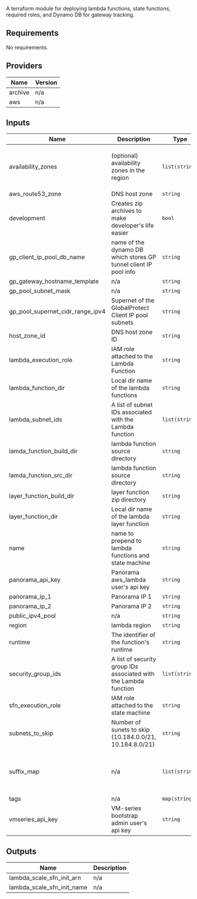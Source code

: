 A terraform module for deploying lambda functions, state functions, required roles, and Dynamo DB for gateway tracking.

<!-- BEGINNING OF PRE-COMMIT-TERRAFORM DOCS HOOK -->
## Requirements

No requirements.

## Providers

| Name | Version |
|------|---------|
| archive | n/a |
| aws | n/a |

## Inputs

| Name | Description | Type | Default | Required |
|------|-------------|------|---------|:--------:|
| availability\_zones | (optional) availability zones in the region | `list(string)` | <pre>[<br>  "eu-west-2a",<br>  "eu-west-2b",<br>  "eu-west-2c"<br>]</pre> | no |
| aws\_route53\_zone | DNS host zone | `string` | n/a | yes |
| development | Creates zip archives to make developer's life easier | `bool` | `false` | no |
| gp\_client\_ip\_pool\_db\_name | name of the dynamo DB which stores GP tunnel client IP pool info | `string` | n/a | yes |
| gp\_gateway\_hostname\_template | n/a | `string` | `"MOJ-AW2-FW%02d%s"` | no |
| gp\_pool\_subnet\_mask | n/a | `string` | `"/7"` | no |
| gp\_pool\_supernet\_cidr\_range\_ipv4 | Supernet of the GlobalProtect Client IP pool subnets | `string` | `"10.184.0.0/14"` | no |
| host\_zone\_id | DNS host zone ID | `string` | n/a | yes |
| lambda\_execution\_role | IAM role attached to the Lambda Function | `string` | n/a | yes |
| lambda\_function\_dir | Local dir name of the lambda functions | `string` | n/a | yes |
| lambda\_subnet\_ids | A list of subnet IDs associated with the Lambda function | `list(string)` | n/a | yes |
| lamda\_function\_build\_dir | lambda function source directory | `string` | `"package"` | no |
| lamda\_function\_src\_dir | lambda function source directory | `string` | `"src"` | no |
| layer\_function\_build\_dir | layer function zip directory | `string` | `"package"` | no |
| layer\_function\_dir | Local dir name of the lambda layer function | `string` | `"lambda_layer_function"` | no |
| name | name to prepend to lambda functions and state machine | `string` | n/a | yes |
| panorama\_api\_key | Panorama aws\_lambda user's api key | `string` | n/a | yes |
| panorama\_ip\_1 | Panorama IP 1 | `string` | n/a | yes |
| panorama\_ip\_2 | Panorama IP 2 | `string` | n/a | yes |
| public\_ipv4\_pool | n/a | `string` | `"amazon"` | no |
| region | lambda region | `string` | `"eu-west-2"` | no |
| runtime | The identifier of the function's runtime | `string` | `"python3.6"` | no |
| security\_group\_ids | A list of security group IDs associated with the Lambda function | `list(string)` | n/a | yes |
| sfn\_execution\_role | IAM role attached to the state machine | `string` | n/a | yes |
| subnets\_to\_skip | Number of sunets to skip (10.184.0.0/21, 10.184.8.0/21) | `string` | `2` | no |
| suffix\_map | n/a | `list(string)` | <pre>[<br>  "A",<br>  "B",<br>  "C",<br>  "D"<br>]</pre> | no |
| tags | n/a | `map(string)` | `{}` | no |
| vmseries\_api\_key | VM-series bootstrap admin user's api key | `string` | n/a | yes |

## Outputs

| Name | Description |
|------|-------------|
| lambda\_scale\_sfn\_init\_arn | n/a |
| lambda\_scale\_sfn\_init\_name | n/a |

<!-- END OF PRE-COMMIT-TERRAFORM DOCS HOOK -->
